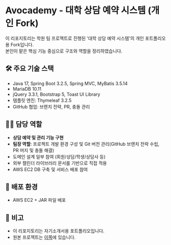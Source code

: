 # Avocademy - 대학 상담 예약 시스템 (개인 Fork)

이 리포지토리는 학원 팀 프로젝트로 진행된 '대학 상담 예약 시스템'의 개인 포트폴리오용 Fork입니다.  
본인이 맡은 핵심 기능 중심으로 구조와 역할을 정리하였습니다.

## 🛠 주요 기술 스택
- Java 17, Spring Boot 3.2.5, Spring MVC, MyBatis 3.5.14
- MariaDB 10.11
- jQuery 3.3.1, Bootstrap 5, Toast UI Library
- 템플릿 엔진: Thymeleaf 3.2.5
- GitHub 협업: 브랜치 전략, PR, 충돌 관리

## 👩‍💻 담당 역할
- **상담 예약 및 관리 기능 구현**
- **팀장 역할**: 프로젝트 개발 환경 구성 및 Git 버전 관리(GitHub 브랜치 전략 수립, PR 머지 및 충돌 해결)
- 도메인 설계 일부 참여 (회원/상담/학생/상담사 등)
- 외부 캘린더 라이브러리 문서를 기반으로 직접 적용
- AWS EC2 DB 구축 및 서비스 배포 참여

## 🚀 배포 환경
- AWS EC2 + JAR 파일 배포

## 📌 비고
- 이 리포지토리는 자기소개서용 포트폴리오입니다.
- 원본 프로젝트는 [이쪽](https://github.com/SoLeafy/avocademy)에 있습니다.

